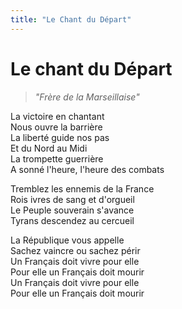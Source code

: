 ```yaml
---
title: "Le Chant du Départ"
---
```

# Le chant du Départ
> *"Frère de la Marseillaise"*

La victoire en chantant  
Nous ouvre la barrière  
La liberté guide nos pas  
Et du Nord au Midi  
La trompette guerrière  
A sonné l'heure, l'heure des combats

Tremblez les ennemis de la France  
Rois ivres de sang et d'orgueil  
Le Peuple souverain s'avance  
Tyrans descendez au cercueil

La République vous appelle  
Sachez vaincre ou sachez périr  
Un Français doit vivre pour elle  
Pour elle un Français doit mourir  
Un Français doit vivre pour elle  
Pour elle un Français doit mourir